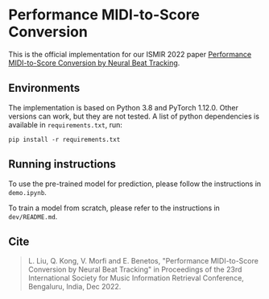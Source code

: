 # Performance MIDI-to-Score Conversion

This is the official implementation for our ISMIR 2022 paper [Performance MIDI-to-Score Conversion by Neural Beat Tracking](https://www.turing.ac.uk/research/publications/performance-midi-score-conversion-neural-beat-tracking).

## Environments

The implementation is based on Python 3.8 and PyTorch 1.12.0. Other versions can work, but they are not tested. A list of python dependencies is available in `requirements.txt`, run:

    pip install -r requirements.txt

## Running instructions

To use the pre-trained model for prediction, please follow the instructions in `demo.ipynb`. 

To train a model from scratch, please refer to the instructions in `dev/README.md`.

## Cite

> L. Liu, Q. Kong, V. Morfi and E. Benetos, "Performance MIDI-to-Score Conversion by Neural Beat Tracking" in Proceedings of the 23rd International Society for Music Information Retrieval Conference, Bengaluru, India, Dec 2022.